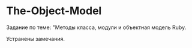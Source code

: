 # The-Object-Model
Задание по теме: "Методы класса, модули и объектная модель Ruby.

Устранены замечания.
